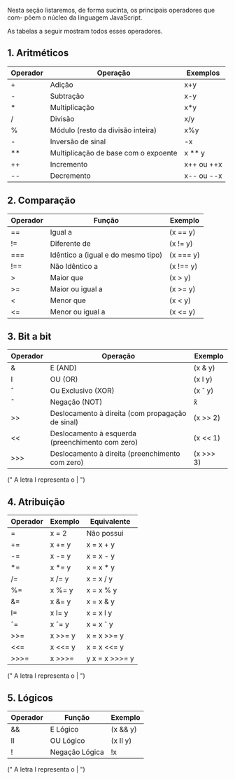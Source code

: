 Nesta seção listaremos, de forma sucinta, os principais operadores que com-
põem o núcleo da linguagem JavaScript.

As tabelas a seguir mostram todos esses operadores.

## 1. Aritméticos

| Operador | Operação | Exemplos|
|---|---|---|
| + | Adição | x+y | 
| - | Subtração |  x-y |
| * | Multiplicação | x*y |
| / | Divisão | x/y |
| % | Módulo (resto da divisão inteira)| x%y |
| - | Inversão de sinal | -x |
| ** | Multiplicação de base com o expoente | x ** y |
| ++ | Incremento | x++ ou ++x |
| -- | Decremento | x-- ou --x |

## 2. Comparação


| Operador | Função | Exemplo |
|---|---|---|
| == | Igual a | (x == y)
| != | Diferente de | (x != y)
| === | Idêntico a (igual e do mesmo tipo) | (x === y)
| !== | Não Idêntico a | (x !== y)
| > | Maior que | (x > y)
| >= | Maior ou igual a | (x >= y)| 
| < | Menor que | (x < y)
| <= | Menor ou igual a | (x <= y)


## 3. Bit a bit

Operador | Operação | Exemplo
|--|---|---|
| & | E (AND) | (x & y)
| I | OU (OR)  | (x I y)
| ˆ | Ou Exclusivo (XOR) | (x ˆ y) |
| ̃  | Negação (NOT) | ̃x |
| >> | Deslocamento à direita (com propagação de sinal) | (x >> 2)
| << | Deslocamento à esquerda (preenchimento com zero) | (x << 1)
| >>> | Deslocamento à direita (preenchimento com zero) | (x >>> 3)

(" A letra I representa o | ")

## 4. Atribuição

Operador | Exemplo | Equivalente
|---|---|---|
= | x = 2 | Não possui
+= | x += y | x = x + y
-= | x -= y | x = x - y
*= | x *= y | x = x * y
/= | x /= y | x = x / y
%= | x %= y | x = x % y
&= | x &= y | x = x & y
| I= | x  I= y | x = x I y|
| ˆ= | x ˆ= y | x = x ˆ y
|>>=|  x >>= y | x = x >>= y
| <<=| x <<= y | x = x <<= y
| >>>=|  x >>>= | y x = x >>>= y

(" A letra I representa o | ")

## 5. Lógicos

Operador | Função | Exemplo
---|---|---|
&& | E Lógico | (x && y)| 
II | OU Lógico | (x II y) |
! | Negação Lógica | !x |

(" A letra I representa o | ")
